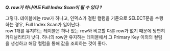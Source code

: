 _**Q. row가 하나여도 Full Index Scan이 될 수 있다 ?**_

그렇다. 테이블에는 row가 하나고, 인덱스가 걸린 컬럼을 기준으로 SELECT문을 수행하는 경우, Full Index Scan가 일어난다. <br>
row 1개를 유지하는 테이블은 하나 있는 row와 비교할 다른 row가 없기 때문에 당연히 카디널리티가 낮다. 
하나의 row만 유지하는 테이블에서 그 Primary Key 이외의 컬럼을 생성하고 해당 컬럼을 통해 값을 조회하는 것이 좋다.


